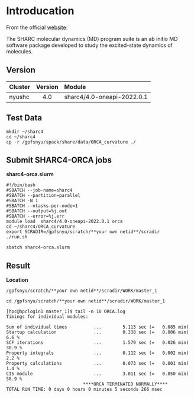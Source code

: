 # Introducation

From the official [website](https://sharc-md.org/):

The SHARC molecular dynamics (MD) program suite is an ab initio MD software package developed to study the excited-state dynamics of molecules.

## Version
| Cluster | Version | Module                         |
|:--------|:-------:|:-------------------------------|
| nyushc  | 4.0     | sharc4/4.0-oneapi-2022.0.1     |

## Test Data
```
mkdir ~/sharc4
cd ~/sharc4
cp -r /gpfsnyu/spack/share/data/ORCA_curvature ./
```

## Submit SHARC4-ORCA jobs

**sharc4-orca.slurm**
```
#!/bin/bash
#SBATCH --job-name=sharc4
#SBATCH --partition=parallel
#SBATCH -N 1
#SBATCH --ntasks-per-node=1
#SBATCH --output=%j.out
#SBATCH --error=%j.err
module load  sharc4/4.0-oneapi-2022.0.1 orca
cd ~/sharc4/ORCA_curvature
export SCRADIR=/gpfsnyu/scratch/**your own netid**/scradir
./run.sh
```

```
sbatch sharc4-orca.slurm
```

## Result
**Location**
```
/gpfsnyu/scratch/**your own netid**/scradir/WORK/master_1
```

```
cd /gpfsnyu/scratch/**your own netid**/scradir/WORK/master_1

[hpc@hpclogin1 master_1]$ tail -n 10 ORCA.log 
Timings for individual modules:

Sum of individual times          ...        5.113 sec (=   0.085 min)
Startup calculation              ...        0.338 sec (=   0.006 min)   6.6 %
SCF iterations                   ...        1.579 sec (=   0.026 min)  30.9 %
Property integrals               ...        0.112 sec (=   0.002 min)   2.2 %
Property calculations            ...        0.073 sec (=   0.001 min)   1.4 %
CIS module                       ...        3.011 sec (=   0.050 min)  58.9 %
                             ****ORCA TERMINATED NORMALLY****
TOTAL RUN TIME: 0 days 0 hours 0 minutes 5 seconds 266 msec
```
